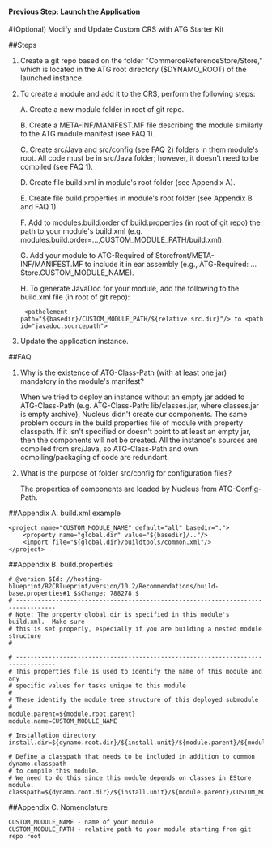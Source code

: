#### Previous Step: [Launch the Application](step-4-launch-guide.md)

#(Optional) Modify and Update Custom CRS with ATG Starter Kit

##Steps

1. Create a git repo based on the folder "CommerceReferenceStore/Store," which is located in the ATG root directory ($DYNAMO_ROOT) of the launched instance.
2. To create a module and add it to the CRS, perform the following steps:

	A. Create a new module folder in root of git repo.
	
	B. Create a META-INF/MANIFEST.MF file describing the module similarly to the ATG module manifest (see FAQ 1).
	
	C. Create src/Java and src/config (see FAQ 2) folders in them module's root. All code must be in src/Java folder; however, it doesn't need to be compiled (see FAQ 1).
	
	D. Create file build.xml in module's root folder (see Appendix A).
	
	E. Create file build.properties in module's root folder (see Appendix B and FAQ 1).
	
	F. Add to modules.build.order of build.properties (in root of git repo) the path to your module's build.xml (e.g. modules.build.order=...,CUSTOM_MODULE_PATH/build.xml).
	
	G. Add your module to ATG-Required of Storefront/META-INF/MANIFEST.MF to include it in ear assembly (e.g., ATG-Required: ... Store.CUSTOM_MODULE_NAME).
	
	H. To generate JavaDoc for your module, add the following to the build.xml file (in root of git repo):
	
		<pathelement path="${basedir}/CUSTOM_MODULE_PATH/${relative.src.dir}"/> to <path id="javadoc.sourcepath">
	
3. Update the application instance.

##FAQ

1. Why is the existence of ATG-Class-Path (with at least one jar) mandatory in the module's manifest? 

	When we tried to deploy an instance without an empty jar added to ATG-Class-Path (e.g. ATG-Class-Path: lib/classes.jar, where classes.jar is empty archive), Nucleus didn't create our components. The same problem occurs in the build.properties file of module with property classpath. If it isn't specified or doesn't point to at least an empty jar, then the components will not be created. All the instance's sources are compiled from src/Java, so ATG-Class-Path and own compiling/packaging of code are redundant.

2. What is the purpose of folder src/config for configuration files? 

	The properties of components are loaded by Nucleus from ATG-Config-Path.

##Appendix A. build.xml example

	<project name="CUSTOM_MODULE_NAME" default="all" basedir=".">
		<property name="global.dir" value="${basedir}/.."/>
		<import file="${global.dir}/buildtools/common.xml"/>
	</project>

##Appendix B. build.properties

	# @version $Id: //hosting-blueprint/B2CBlueprint/version/10.2/Recommendations/build-base.properties#1 $$Change: 788278 $
	# ---------------------------------------------------------------------------------
	# Note: The property global.dir is specified in this module's build.xml.  Make sure
	# this is set properly, especially if you are building a nested module structure
	#

	# ---------------------------------------------------------------------------------
	# This properties file is used to identify the name of this module and any
	# specific values for tasks unique to this module
	#
	# These identify the module tree structure of this deployed submodule
	#
	module.parent=${module.root.parent}
	module.name=CUSTOM_MODULE_NAME

	# Installation directory
	install.dir=${dynamo.root.dir}/${install.unit}/${module.parent}/${module.name}

	# Define a classpath that needs to be included in addition to common dynamo.classpath
	# to compile this module.
	# We need to do this since this module depends on classes in EStore module.
	classpath=${dynamo.root.dir}/${install.unit}/${module.parent}/CUSTOM_MODULE_PATH/lib/classes.jar

##Appendix C. Nomenclature

	CUSTOM_MODULE_NAME - name of your module
	CUSTOM_MODULE_PATH - relative path to your module starting from git repo root

